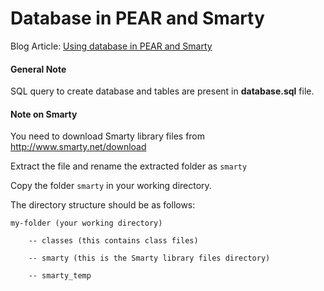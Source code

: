 # Database in PEAR and Smarty

Blog Article: [Using database in PEAR and Smarty](http://blog.chapagain.com.np/using-database-in-pear-and-smarty/)

#### General Note

SQL query to create database and tables are present in **database.sql** file.

#### Note on Smarty

You need to download Smarty library files from http://www.smarty.net/download

Extract the file and rename the extracted folder as `smarty`

Copy the folder `smarty` in your working directory.

The directory structure should be as follows:

	my-folder (your working directory)

		-- classes (this contains class files)

		-- smarty (this is the Smarty library files directory)

		-- smarty_temp

